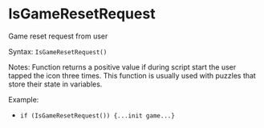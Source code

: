 # IsGameResetRequest

Game reset request from user

Syntax: `IsGameResetRequest()`

Notes: Function returns a positive value if during script start the user tapped the icon three 
times. This function is usually used with puzzles that store their state in variables.

Example:

* `if (IsGameResetRequest()) {...init game...}`